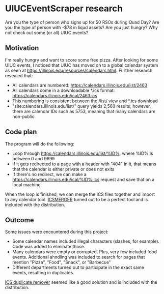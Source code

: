 # UIUCEventScraper research
Are you the type of person who signs up for 50 RSOs during Quad Day? Are you the type of person with -$78 in liqud assets? Are you just hungry? Why not check out some (or all) UIUC events?

## Motivation
I'm really hungry and want to score some free pizza. After looking for some UIUC events, I noticed that UIUC has moved on to a global calendar system as seen at https://illinois.edu/resources/calendars.html. Further research revealed that:

* All calendars are numbered: https://calendars.illinois.edu/list/2463
* All calendars come in a downloadable *.ics format: https://calendars.illinois.edu/ical/2463.ics
* This numbering is consistent between the /list/ view and *.ics download
* "site:calendars.illinois.edu/list/" query yields 2,560 results; however, there are calendar IDs such as 5753, meaning that many calendars are non-public. 

## Code plan
The program will do the following:
* Loop through https://calendars.illinois.edu/list/%ID%, where %ID% is between 0 and 9999
* If it gets redirected to a page with a header with "404" in it, that means that the calendar is either private or does not exits
* If there's no redirect, we can make a https://calendars.illinois.edu/ical/%ID%.ics request and save that on a local machine. 

When the loop is finished, we can merge the ICS files together and import to any calendar tool. [ICSMERGER](http://www.tobias-schlegel.de/?page_id=902&lang=en) turned out to be a perfect tool and is included with the distribution.

## Outcome
Some issues were encountered during this project:
* Some calendar names included illegal characters (slashes, for example). Code was added to eliminate those.
* Many calendars were empty or corrupted. Plus, very few included food events. Additional ahndling was included to search for pages that mention "Pizza", "Food", "Snack", or "Barbecue"
* Different departments turned out to participate in the exact same events, resulting in duplicates.

[ICS duplicate remover](https://github.com/VladislavEkimtcov/PythonICSDuplicateRemover) seemed like a good solution and is included with the distribution.
